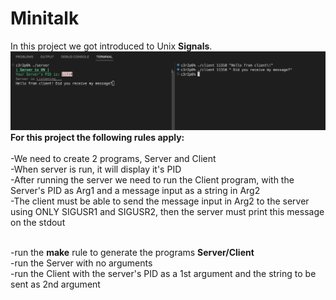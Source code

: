 # Minitalk
In this project we got introduced to Unix **Signals**.<br />
![Screenshot](https://github.com/hhosri/Hive-Helsinki/blob/master/Minitalk/screenshot.png) <br />
**For this project the following rules apply:**<br /><br />
-We need to create 2 programs, Server and Client<br />
-When server is run, it will display it's PID<br />
-After running the server we need to run the Client program, with the Server's PID as Arg1 and a message input as a string in Arg2<br />
-The client must be able to send the message input in Arg2 to the server using ONLY SIGUSR1 and SIGUSR2, then the server must print this message on the stdout<br /><br />

-run the **make** rule to generate the programs **Server/Client**<br />
-run the Server with no arguments<br />
-run the Client with the server's PID as a 1st argument and the string to be sent as 2nd argument<br />

